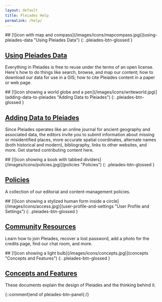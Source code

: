 ```yaml
---
layout: default
title: Pleiades Help
permalink: /help/
---
```


<div class="pleiades-btn-panel spacious">

<div>
## [![icon with map and compass](/images/icons/mapcompass.jpg)](using-pleiades-data "Using Pleiades Data") 
{: .pleiades-btn-glossed }

## [Using Pleiades Data](using-pleiades-data)

Everything in Pleiades is free to reuse under the terms of an open license.
Here's how to do things like search, browse, and map our content; how to
download our data for use in a GIS; how to cite Pleiades content in a paper or
web page. 
</div>

<div>
## [![icon showing a world globe and a pen](/images/icons/writeworld.jpg)](adding-data-to-pleiades "Adding Data to Pleiades")
{: .pleiades-btn-glossed }

## [Adding Data to Pleiades](adding-data-to-pleiades)

Since Pleiades operates like an online journal for ancient geography and
associated data, the editors invite you to submit information about missing or
misidentified places, more accurate spatial coordinates, alternate names (both
historical and modern), bibliography, links to other websites, and more. Get
started contributing content here. 
</div>

<div>
## [![icon showing a book with tabbed dividers](/images/icons/policies.jpg)](policies "Policies")
{: .pleiades-btn-glossed }

## [Policies](policies)

A collection of our editorial and content-management policies.
</div>

<div>
## [![icon showing a stylized human form inside a circle](/images/icons/access.jpg)](user-profile-and-settings "User Profile and Settings")
{: .pleiades-btn-glossed }

## [Community Resources](user-profile-and-settings)

Learn how to join Pleiades, recover a lost password, add a photo for the
credits page, find our chat room, and more. 
</div>

<div>
## [![icon showing a light bulb](/images/icons/concepts.jpg)](concepts "Concepts and Features")
{: .pleiades-btn-glossed }

## [Concepts and Features](concepts)

These documents explain the design of Pleiades and the thinking behind it. 
</div>

    
</div>  {::comment}end of pleiades-btn-panel{:/}

